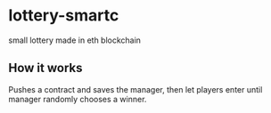 # lottery-smartc
small lottery made in eth blockchain

## How it works

Pushes a contract and saves the manager, then let players enter until manager randomly chooses a winner.
